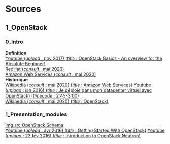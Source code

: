 # Sources

## 1_OpenStack

### 0_Intro

**Definition**  
[Youtube (*upload* : nov 2017) (*title* : OpenStack Basics - An overview for the Absolute Beginner)](https://www.youtube.com/watch?v=8kADjGCuSVI)  
[RedHat (*consult* : mai 2020)](https://www.redhat.com/en/topics/cloud-computing/cloud-vs-virtualization)  
[Amazon Web Services (*consult* : mai 2020)](https://aws.amazon.com/fr/what-is-cloud-computing/)  
**Historique**  
[Wikipedia (*consult* : mai 2020) (*title* : Amazon Web Services)](https://fr.wikipedia.org/wiki/Amazon_Web_Services)
[Youtube (*upload* : jan 2016) (*title* : Je déploie dans mon datacenter virtuel avec OpenStack) (*timecode* : 2:45-3:00)](https://www.youtube.com/watch?v=XmVLTzqZ9Ns)  
[Wikipedia (*consult* : mai 2020) (*title* : OpenStack)](https://en.wikipedia.org/wiki/OpenStack)

### 1_Presentation_modules
[img src OpenStack Schema]( https://www.openstack.org/software/)  
[Youtube (*upload* : avr 2016) (*title* : Getting Started With OpenStack)](https://www.youtube.com/watch?v=-xsvYo0_cZg)
[Youtube (*upload* : 23 fev 2016) (*title* : Introduction to OpenStack Neutron)](https://www.youtube.com/watch?v=yqFpyubsYfE)
